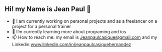 ## Hi! my Name is Jean Paul 👋



- 🔭 I am currently working on personal projects and as a freelancer on a project for a personal trainer
- 🌱 I’m currently learning more about programing and ios 
- 📫 How to reach me: my email is Jeanpaulcasique@gmail.com and my Linkedin www.linkedin.com/in/jeanpaulcasiquehernandez

>
